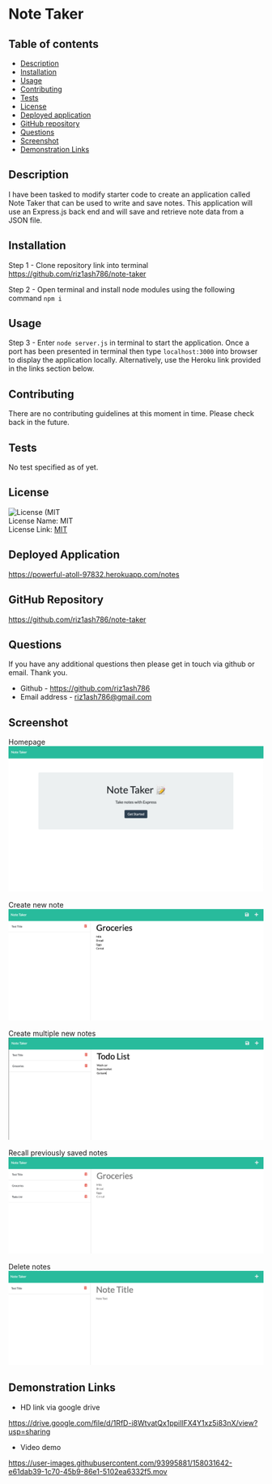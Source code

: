 # Note Taker

## Table of contents

- [Description](#description)
- [Installation](#installation)
- [Usage](#usage)
- [Contributing](#contributing)
- [Tests](#tests)
- [License](#license)
- [Deployed application](#deployed-application)
- [GitHub repository](#github-repository)
- [Questions](#questions)
- [Screenshot](#screenshot)
- [Demonstration Links](#demonstration-links)

## Description

I have been tasked to modify starter code to create an application called Note Taker that can be used to write and save notes. This application will use an Express.js back end and will save and retrieve note data from a JSON file.

## Installation

Step 1 -
Clone repository link into terminal
https://github.com/riz1ash786/note-taker

Step 2 -
Open terminal and install node modules using the following command `npm i`

## Usage

Step 3 -
Enter `node server.js` in terminal to start the application. Once a port has been presented in terminal then type `localhost:3000` into browser to display the application locally. Alternatively, use the Heroku link provided in the links section below.

## Contributing

There are no contributing guidelines at this moment in time. Please check back in the future.

## Tests

No test specified as of yet.

## License

![License (MIT](https://img.shields.io/badge/License-MIT_1.0-brightgreen.svg) <br />
License Name: MIT <br />
License Link: [MIT](https://opensource.org/licenses/MIT)

## Deployed Application

https://powerful-atoll-97832.herokuapp.com/notes

## GitHub Repository

https://github.com/riz1ash786/note-taker

## Questions

If you have any additional questions then please get in touch via github or email. Thank you.

- Github - https://github.com/riz1ash786
- Email address - riz1ash786@gmail.com

## Screenshot

Homepage
![note-taker homepage](./Assets/Images/homepage.png)

Create new note
![groceries-note](./Assets/Images/create-groceries-note.png)

Create multiple new notes
![todo list-note](./Assets/Images/create-todo-note.png)

Recall previously saved notes
![recall-note](./Assets/Images/recall-previous-note.png)

Delete notes
![delete-note](./Assets/Images/delete-notes.png)

## Demonstration Links

- HD link via google drive

https://drive.google.com/file/d/1RfD-i8WtvatQx1ppiIlFX4Y1xz5i83nX/view?usp=sharing

- Video demo

https://user-images.githubusercontent.com/93995881/158031642-e61dab39-1c70-45b9-86e1-5102ea6332f5.mov
